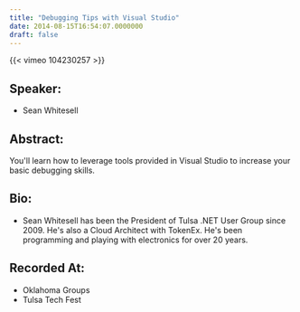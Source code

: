 ```yaml
---
title: "Debugging Tips with Visual Studio"
date: 2014-08-15T16:54:07.0000000
draft: false
---
```


{{< vimeo 104230257 >}}

## Speaker:

 - Sean Whitesell

## Abstract:

<p>You'll learn how to leverage tools provided in Visual Studio to increase your basic debugging skills.
</p>

## Bio:

 - <p>Sean Whitesell has been the President of Tulsa .NET User Group since 2009. He's also a Cloud Architect with TokenEx. He's been programming and playing with electronics for over 20 years.</p>

## Recorded At:

 - Oklahoma Groups
 - Tulsa Tech Fest

